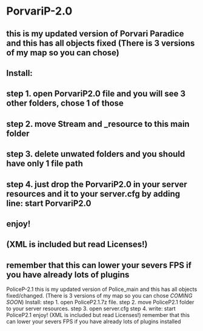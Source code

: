 


# PorvariP-2.0
this is my updated version of Porvari Paradice and this has all objects fixed (There is 3 versions of my map so you can chose)
-----------------------------------------------------------------------------------------------------------------------------
Install: 
---------
step 1. open PorvariP2.0 file and you will see 3 other folders, chose 1 of those
--------------------------------------------------------------------------------
step 2. move Stream and _resource to this main folder
-----------------------------------------------------
step 3. delete unwated folders and you should have only 1 file path
---------------------------------------------------------------------
step 4. just drop the PorvariP2.0 in your server resources and it to your server.cfg by adding line: start PorvariP2.0
-------------------------------------------------------------------------------------------------------------------------
enjoy!
------
(XML is included but read Licenses!)
------------------------------------
remember that this can lower your severs FPS if you have already lots of plugins 
--------------------------------------------------------------------------------




PoliceP-2.1
this is my updated version of Police_main and this has all objects fixed/changed. 
(There is 3 versions of my map so you can chose *COMING SOON*)
Install:
step 1. open PoliceP2.1.7z file.
step 2. move PoliceP2.1 folder to your server resources.
step 3. open server.cfg
step 4. write: start PoliceP2.1
enjoy!
(XML is included but read Licenses!)
remember that this can lower your severs FPS if you have already lots of plugins installed
